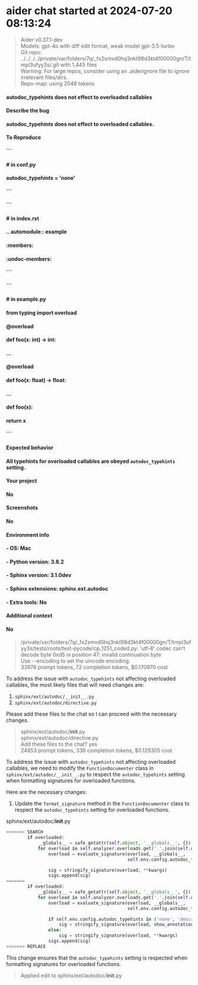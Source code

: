 
# aider chat started at 2024-07-20 08:13:24

> Aider v0.37.1-dev  
> Models: gpt-4o with diff edit format, weak model gpt-3.5-turbo  
> Git repo: ../../../../private/var/folders/7q/_fx2smvd0hq3nkt98d3kt4f00000gn/T/tmpl3ufyy3s/.git with 1,445 files  
> Warning: For large repos, consider using an .aiderignore file to ignore irrelevant files/dirs.  
> Repo-map: using 2048 tokens  

#### autodoc_typehints does not effect to overloaded callables  
#### **Describe the bug**  
#### autodoc_typehints does not effect to overloaded callables.  
####   
#### **To Reproduce**  
####   
#### ```  
#### # in conf.py  
#### autodoc_typehints = 'none'  
#### ```  
#### ```  
#### # in index.rst  
#### .. automodule:: example  
####    :members:  
####    :undoc-members:  
#### ```  
#### ```  
#### # in example.py  
#### from typing import overload  
####   
####   
#### @overload  
#### def foo(x: int) -> int:  
####     ...  
####   
####   
#### @overload  
#### def foo(x: float) -> float:  
####     ...  
####   
####   
#### def foo(x):  
####     return x  
#### ```  
####   
#### **Expected behavior**  
#### All typehints for overloaded callables are obeyed `autodoc_typehints` setting.  
####   
#### **Your project**  
#### No  
####   
#### **Screenshots**  
#### No  
####   
#### **Environment info**  
#### - OS: Mac  
#### - Python version: 3.8.2  
#### - Sphinx version: 3.1.0dev  
#### - Sphinx extensions: sphinx.ext.autodoc  
#### - Extra tools: No  
####   
#### **Additional context**  
#### No  
> /private/var/folders/7q/_fx2smvd0hq3nkt98d3kt4f00000gn/T/tmpl3ufyy3s/tests/roots/test-pycode/cp_1251_coded.py: 'utf-8' codec can't decode byte 0xd5 in position 47: invalid continuation byte  
> Use --encoding to set the unicode encoding.  
> 33978 prompt tokens, 72 completion tokens, $0.170970 cost  

To address the issue with `autodoc_typehints` not affecting overloaded callables, the most likely files that will need changes are:

1. `sphinx/ext/autodoc/__init__.py`
2. `sphinx/ext/autodoc/directive.py`

Please add these files to the chat so I can proceed with the necessary changes.

> sphinx/ext/autodoc/__init__.py  
> sphinx/ext/autodoc/directive.py  
> Add these files to the chat? yes  
> 24853 prompt tokens, 336 completion tokens, $0.129305 cost  

To address the issue with `autodoc_typehints` not affecting overloaded callables, we need to modify the `FunctionDocumenter` class in `sphinx/ext/autodoc/__init__.py` to respect the `autodoc_typehints` setting when formatting signatures for overloaded functions.

Here are the necessary changes:

1. Update the `format_signature` method in the `FunctionDocumenter` class to respect the `autodoc_typehints` setting for overloaded functions.

sphinx/ext/autodoc/__init__.py
```python
<<<<<<< SEARCH
        if overloaded:
            __globals__ = safe_getattr(self.object, '__globals__', {})
            for overload in self.analyzer.overloads.get('.'.join(self.objpath)):
                overload = evaluate_signature(overload, __globals__,
                                              self.env.config.autodoc_type_aliases)

                sig = stringify_signature(overload, **kwargs)
                sigs.append(sig)
=======
        if overloaded:
            __globals__ = safe_getattr(self.object, '__globals__', {})
            for overload in self.analyzer.overloads.get('.'.join(self.objpath)):
                overload = evaluate_signature(overload, __globals__,
                                              self.env.config.autodoc_type_aliases)

                if self.env.config.autodoc_typehints in ('none', 'description'):
                    sig = stringify_signature(overload, show_annotation=False, **kwargs)
                else:
                    sig = stringify_signature(overload, **kwargs)
                sigs.append(sig)
>>>>>>> REPLACE
```

This change ensures that the `autodoc_typehints` setting is respected when formatting signatures for overloaded functions.

> Applied edit to sphinx/ext/autodoc/__init__.py  
